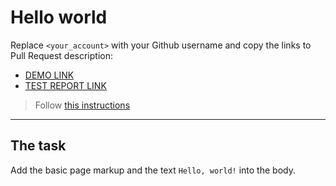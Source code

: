 # Hello world
Replace `<your_account>` with your Github username and copy the links to Pull Request description:
- [DEMO LINK](https://EvhenIvchenko.github.io/layout_hello-world/)
- [TEST REPORT LINK](https://EvhenIvchenko.github.io/layout_hello-world/report/html_report/)

> Follow [this instructions](https://mate-academy.github.io/layout_task-guideline/#how-to-solve-the-layout-tasks-on-github)
___

## The task 
Add the basic page markup and the text `Hello, world!` into the body.
